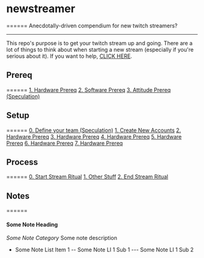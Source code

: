 # newstreamer
======
Anecdotally-driven compendium for new twitch streamers?

------

This repo's purpose is to get your twitch stream up and going. There are a lot of 
things to think about when starting a new stream (especially if you're serious about 
it). If you want to help, [CLICK HERE](https://github.com/pstrawberrie/newstreamer/pulls).

## Prereq
======
[1. Hardware Prereq](#hardware)
[2. Software Prereq](#software)
[3. Attitude Prereq (Speculation)](#attitude)

## Setup
======
[0. Define your team (Speculation)](#hardware)
[1. Create New Accounts](#hardware)
[2. Hardware Prereq](#hardware)
[3. Hardware Prereq](#hardware)
[4. Hardware Prereq](#hardware)
[5. Hardware Prereq](#hardware)
[6. Hardware Prereq](#hardware)
[7. Hardware Prereq](#hardware)

## Process
======
[0. Start Stream Ritual](#ritual-start)
[1. Other Stuff](#asdfasdf)
[2. End Stream Ritual](#ritual-end)

## Notes
======
#### Some Note Heading
*Some Note Category*
Some note description

- Some Note List Item 1
-- Some Note LI 1 Sub 1
--- Some Note LI 1 Sub 2
